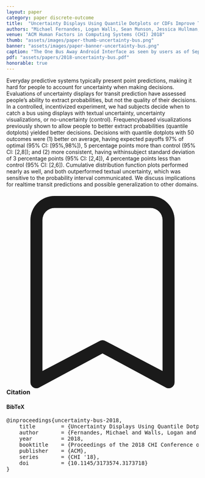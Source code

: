 ```yaml
---
layout: paper
category: paper discrete-outcome
title:  "Uncertainty Displays Using Quantile Dotplots or CDFs Improve Transit Decision-Making"
authors: "Michael Fernandes, Logan Walls, Sean Munson, Jessica Hullman, Matthew Kay"
venue: "ACM Human Factors in Computing Systems (CHI) 2018"
thumb: "assets/images/paper-thumb-uncertainty-bus.png"
banner: "assets/images/paper-banner-uncertainty-bus.png"
caption: "The One Bus Away Android Interface as seen by users as of September 2017 (left) alongside our adaption of the interface for testing the impact of uncertainty visualizations like quantile dotplots on transit decisions (right)."
pdf: "assets/papers/2018-uncertainty-bus.pdf"
honorable: true
---
```


<!-- abstract -->
Everyday predictive systems typically present point predictions, making it hard for people to account for uncertainty when making decisions. Evaluations of uncertainty displays for transit prediction have assessed people’s ability to extract probabilities, but not the quality of their decisions. In a controlled, incentivized experiment, we had subjects decide when to catch a bus using displays with textual uncertainty, uncertainty visualizations, or no-uncertainty (control). Frequencybased visualizations previously shown to allow people to better extract probabilities (quantile dotplots) yielded better decisions. Decisions with quantile dotplots with 50 outcomes were (1) better on average, having expected payoffs 97% of optimal (95% CI: [95%,98%]), 5 percentage points more than control (95% CI: [2,8]); and (2) more consistent, having withinsubject standard deviation of 3 percentage points (95% CI: [2,4]), 4 percentage points less than control (95% CI: [2,6]). Cumulative distribution function plots performed nearly as well, and both outperformed textual uncertainty, which was sensitive to the probability interval communicated. We discuss implications for realtime transit predictions and possible generalization to other domains.


<h3><svg xmlns="http://www.w3.org/2000/svg" fill="currentColor" class="bi bi-bookmark" viewBox="0 0 16 16">
  <path d="M2 2a2 2 0 0 1 2-2h8a2 2 0 0 1 2 2v13.5a.5.5 0 0 1-.777.416L8 13.101l-5.223 2.815A.5.5 0 0 1 2 15.5V2zm2-1a1 1 0 0 0-1 1v12.566l4.723-2.482a.5.5 0 0 1 .554 0L13 14.566V2a1 1 0 0 0-1-1H4z"/>
</svg> Citation</h3>
<div class="bibtex">
<!-- bibtex -->
<h4>BibTeX</h4>
<pre>
@inproceedings{uncertainty-bus-2018,
	title        = {Uncertainty Displays Using Quantile Dotplots or CDFs Improve Transit Decision-Making},
	author       = {Fernandes, Michael and Walls, Logan and Munson, Sean and Hullman, Jessica and Kay, Matthew},
	year         = 2018,
	booktitle    = {Proceedings of the 2018 CHI Conference on Human Factors in Computing Systems},
	publisher    = {ACM},
	series       = {CHI '18},
	doi          = {10.1145/3173574.3173718}
}
</pre>
</div>
